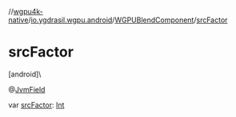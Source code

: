 //[wgpu4k-native](../../../index.md)/[io.ygdrasil.wgpu.android](../index.md)/[WGPUBlendComponent](index.md)/[srcFactor](src-factor.md)

# srcFactor

[android]\

@[JvmField](https://kotlinlang.org/api/core/kotlin-stdlib/kotlin.jvm/-jvm-field/index.html)

var [srcFactor](src-factor.md): [Int](https://kotlinlang.org/api/core/kotlin-stdlib/kotlin/-int/index.html)